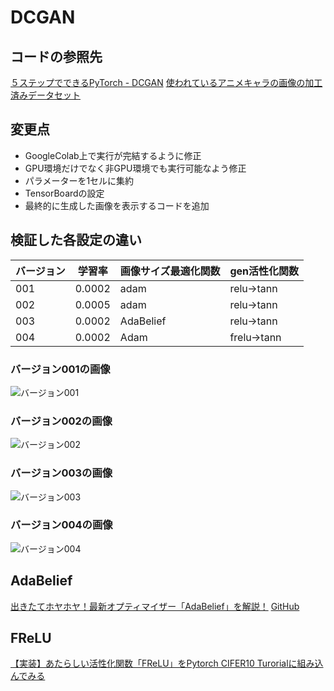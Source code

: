 # DCGAN

## コードの参照先
[５ステップでできるPyTorch - DCGAN](https://qiita.com/hkthirano/items/7381095aaee668513487)
[使われているアニメキャラの画像の加工済みデータセット](https://github.com/hkthirano/5Steps-PyTorch-DCGAN)

## 変更点
- GoogleColab上で実行が完結するように修正
- GPU環境だけでなく非GPU環境でも実行可能なよう修正
- パラメーターを1セルに集約
- TensorBoardの設定
- 最終的に生成した画像を表示するコードを追加

## 検証した各設定の違い

|バージョン|学習率|画像サイズ最適化関数|gen活性化関数|
|----|----|----|----|
|001|0.0002|adam|relu->tann|
|002|0.0005|adam|relu->tann|
|003|0.0002|AdaBelief|relu->tann||
|004|0.0002|Adam|frelu->tann|

### バージョン001の画像
![バージョン001](https://storage.googleapis.com/zenn-user-upload/e6gq761219s8pev6oq8qscdgy84p)

### バージョン002の画像
![バージョン002](https://storage.googleapis.com/zenn-user-upload/jc3232hn99cf4n972cz9cwoircb1)

### バージョン003の画像
![バージョン003](https://storage.googleapis.com/zenn-user-upload/stb39ibk32j4n25eybu2h5bglcdg)

### バージョン004の画像
![バージョン004](https://storage.googleapis.com/zenn-user-upload/4lsbnworil6gmpgtm23iis0pbyw7)



## AdaBelief
[出きたてホヤホヤ！最新オプティマイザー「AdaBelief」を解説！](https://qiita.com/omiita/items/5012afa3cba4d73a7aed)
[GitHub](https://github.com/juntang-zhuang/Adabelief-Optimizer)

## FReLU
[【実装】あたらしい活性化関数「FReLU」をPytorch CIFER10 Turorialに組み込んでみる](https://qiita.com/Radley/items/5cfa226d9d108e769861)
